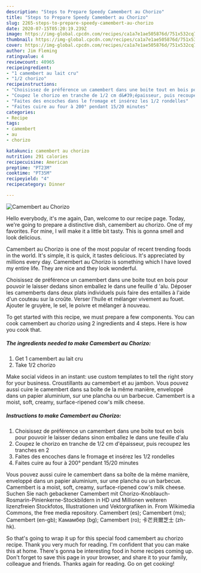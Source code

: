 ```yaml
---
description: "Steps to Prepare Speedy Camembert au Chorizo"
title: "Steps to Prepare Speedy Camembert au Chorizo"
slug: 2265-steps-to-prepare-speedy-camembert-au-chorizo
date: 2020-07-15T05:20:19.239Z
image: https://img-global.cpcdn.com/recipes/ca1a7e1ae505876d/751x532cq70/camembert-au-chorizo-photo-principale-de-la-recette.jpg
thumbnail: https://img-global.cpcdn.com/recipes/ca1a7e1ae505876d/751x532cq70/camembert-au-chorizo-photo-principale-de-la-recette.jpg
cover: https://img-global.cpcdn.com/recipes/ca1a7e1ae505876d/751x532cq70/camembert-au-chorizo-photo-principale-de-la-recette.jpg
author: Jim Fleming
ratingvalue: 4
reviewcount: 40965
recipeingredient:
- "1 camembert au lait cru"
- "1/2 chorizo"
recipeinstructions:
- "Choisissez de préférence un camembert dans une boite tout en bois pour pouvoir le laisser dedans sinon emballez le dans une feuille d&#39;alu"
- "Coupez le chorizo en tranche de 1/2 cm d&#39;épaisseur, puis recoupez les tranches en 2"
- "Faites des encoches dans le fromage et insérez les 1/2 rondelles"
- "Faites cuire au four à 200° pendant 15/20 minutes"
categories:
- Recipe
tags:
- camembert
- au
- chorizo

katakunci: camembert au chorizo 
nutrition: 291 calories
recipecuisine: American
preptime: "PT23M"
cooktime: "PT35M"
recipeyield: "4"
recipecategory: Dinner

---
```



![Camembert au Chorizo](https://img-global.cpcdn.com/recipes/ca1a7e1ae505876d/751x532cq70/camembert-au-chorizo-photo-principale-de-la-recette.jpg)

Hello everybody, it's me again, Dan, welcome to our recipe page. Today, we're going to prepare a distinctive dish, camembert au chorizo. One of my favorites. For mine, I will make it a little bit tasty. This is gonna smell and look delicious.

Camembert au Chorizo is one of the most popular of recent trending foods in the world. It's simple, it is quick, it tastes delicious. It's appreciated by millions every day. Camembert au Chorizo is something which I have loved my entire life. They are nice and they look wonderful.

Choisissez de préférence un camembert dans une boite tout en bois pour pouvoir le laisser dedans sinon emballez le dans une feuille d &#39;alu. Déposer les camemberts dans deux plats individuels puis faire des entailles à l&#39;aide d&#39;un couteau sur la croûte. Verser l&#39;huile et mélanger vivement au fouet. Ajouter le gruyère, le sel, le poivre et mélanger à nouveau.


To get started with this recipe, we must prepare a few components. You can cook camembert au chorizo using 2 ingredients and 4 steps. Here is how you cook that.

<!--inarticleads1-->

##### The ingredients needed to make Camembert au Chorizo:

1. Get 1 camembert au lait cru
1. Take 1/2 chorizo


Make social videos in an instant: use custom templates to tell the right story for your business. Croustillants au camembert et au jambon. Vous pouvez aussi cuire le camembert dans sa boîte de la même manière, enveloppé dans un papier aluminium, sur une plancha ou un barbecue. Camembert is a moist, soft, creamy, surface-ripened cow&#39;s milk cheese. 

<!--inarticleads2-->

##### Instructions to make Camembert au Chorizo:

1. Choisissez de préférence un camembert dans une boite tout en bois pour pouvoir le laisser dedans sinon emballez le dans une feuille d&#39;alu
1. Coupez le chorizo en tranche de 1/2 cm d&#39;épaisseur, puis recoupez les tranches en 2
1. Faites des encoches dans le fromage et insérez les 1/2 rondelles
1. Faites cuire au four à 200° pendant 15/20 minutes


Vous pouvez aussi cuire le camembert dans sa boîte de la même manière, enveloppé dans un papier aluminium, sur une plancha ou un barbecue. Camembert is a moist, soft, creamy, surface-ripened cow&#39;s milk cheese. Suchen Sie nach gebackener Camembert mit Chorizo-Knoblauch-Rosmarin-Pinienkerne-Stockbildern in HD und Millionen weiteren lizenzfreien Stockfotos, Illustrationen und Vektorgrafiken in. From Wikimedia Commons, the free media repository. Camembert (es); Camembert (ms); Camembert (en-gb); Камамбер (bg); Camembert (ro); 卡芒貝爾芝士 (zh-hk). 

So that's going to wrap it up for this special food camembert au chorizo recipe. Thank you very much for reading. I'm confident that you can make this at home. There's gonna be interesting food in home recipes coming up. Don't forget to save this page in your browser, and share it to your family, colleague and friends. Thanks again for reading. Go on get cooking!
